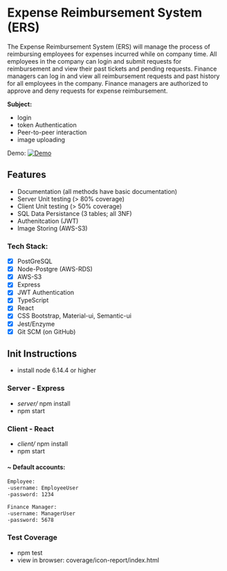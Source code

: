 # Expense Reimbursement System (ERS)
The Expense Reimbursement System (ERS) will manage the process of reimbursing employees for expenses incurred while on company time. All employees in the company can login and submit requests for reimbursement and view their past tickets and pending requests. Finance managers can log in and view all reimbursement requests and past history for all employees in the company. Finance managers are authorized to approve and deny requests for expense reimbursement.

**Subject:**
- login 
- token Authentication
- Peer-to-peer interaction
- image uploading

Demo:
[![Demo](https://github.com/chriscastaneda/rev-p3-stackoverflow/blob/master/demo_snip.PNG)](https://drive.google.com/file/d/1BLASWSgBj68wFKGgZ9Nf1D_zzBa0_9Wc/view?usp=sharing)

## Features
- Documentation (all methods have basic documentation)
- Server Unit testing (> 80% coverage)
- Client Unit testing (> 50% coverage)
- SQL Data Persistance (3 tables; all 3NF)
- Authenitcation (JWT)
- Image Storing (AWS-S3)

### Tech Stack:
- [x] PostGreSQL
- [x] Node-Postgre (AWS-RDS)
- [x] AWS-S3
- [x] Express
- [x] JWT Authentication
- [x] TypeScript
- [x] React
- [x] CSS Bootstrap, Material-ui, Semantic-ui
- [x] Jest/Enzyme
- [x] Git SCM (on GitHub)

## Init Instructions
- install node 6.14.4 or higher

### Server - Express
- _server/_ npm install
- npm start

### Client - React
- _client/_ npm install
- npm start

<div id="anchor">
  
#### ~ Default accounts:

</div> 

```html
Employee:
-username: EmployeeUser
-password: 1234

Finance Manager:
-username: ManagerUser
-password: 5678
```

</div>

### Test Coverage
  - npm test
  - view in browser: coverage/icon-report/index.html
